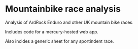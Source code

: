 # Mountainbike race analysis
Analysis of ArdRock Enduro and other UK mountain bike races.  

Includes code for a mercury-hosted web app. 

Also incldes a generic sheet for any sportindent race. 


